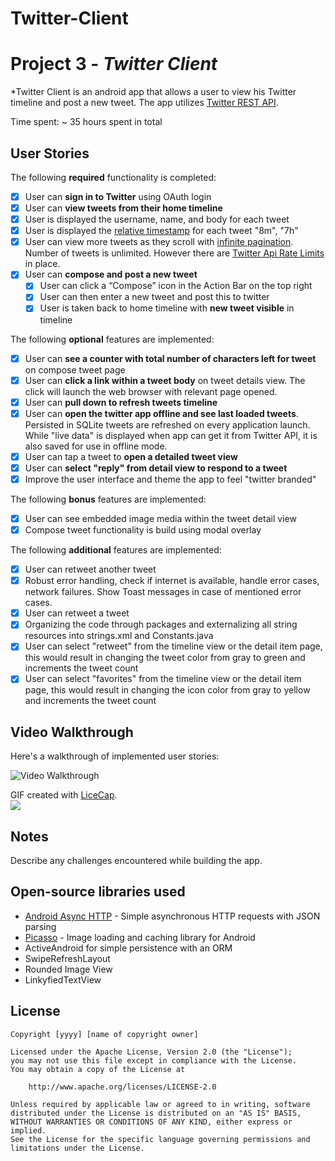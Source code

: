 # Twitter-Client
# Project 3 - *Twitter Client*

*Twitter Client is an android app that allows a user to view his Twitter timeline and post a new tweet. The app utilizes [Twitter REST API](https://dev.twitter.com/rest/public).

Time spent: ~ 35 hours spent in total

## User Stories

The following **required** functionality is completed:

* [x]	User can **sign in to Twitter** using OAuth login
* [x]	User can **view tweets from their home timeline**
  * [x] User is displayed the username, name, and body for each tweet
  * [x] User is displayed the [relative timestamp](https://gist.github.com/nesquena/f786232f5ef72f6e10a7) for each tweet "8m", "7h"
  * [x] User can view more tweets as they scroll with [infinite pagination](http://guides.codepath.com/android/Endless-Scrolling-with-AdapterViews). Number of tweets is unlimited.
    However there are [Twitter Api Rate Limits](https://dev.twitter.com/rest/public/rate-limiting) in place.
* [x] User can **compose and post a new tweet**
  * [x] User can click a “Compose” icon in the Action Bar on the top right
  * [x] User can then enter a new tweet and post this to twitter
  * [x] User is taken back to home timeline with **new tweet visible** in timeline

The following **optional** features are implemented:

* [x] User can **see a counter with total number of characters left for tweet** on compose tweet page
* [x] User can **click a link within a tweet body** on tweet details view. The click will launch the web browser with relevant page opened.
* [x] User can **pull down to refresh tweets timeline**
* [x] User can **open the twitter app offline and see last loaded tweets**. Persisted in SQLite tweets are refreshed on every application launch. While "live data" is displayed when app can get it from Twitter API, it is also saved for use in offline mode.
* [x] User can tap a tweet to **open a detailed tweet view**
* [x] User can **select "reply" from detail view to respond to a tweet**
* [x] Improve the user interface and theme the app to feel "twitter branded"

The following **bonus** features are implemented:

* [x] User can see embedded image media within the tweet detail view
* [x] Compose tweet functionality is build using modal overlay

The following **additional** features are implemented:

* [x] User can retweet another tweet
* [x] Robust error handling, check if internet is available, handle error cases, network failures. Show Toast messages in case of mentioned error cases.
* [x] User can retweet a tweet
* [x] Organizing the code through packages and externalizing all string resources into strings.xml and Constants.java
* [x] User can select "retweet" from the timeline view or the detail item page, this would result in changing the tweet color from gray to green and increments the tweet count 
* [x] User can select "favorites" from the timeline view or the detail item page, this would result in changing the icon color from gray to yellow and increments the tweet count 

## Video Walkthrough 

Here's a walkthrough of implemented user stories:

<img src='twitter_client_walkthrough' title='Video Walkthrough' width='' alt='Video Walkthrough' />

GIF created with [LiceCap](http://www.cockos.com/licecap/).
<br/>
 <IMG src="Twitter_Client_Walkthrough.gif"/>
<br/>
## Notes

Describe any challenges encountered while building the app.

## Open-source libraries used

- [Android Async HTTP](https://github.com/loopj/android-async-http) - Simple asynchronous HTTP requests with JSON parsing
- [Picasso](http://square.github.io/picasso/) - Image loading and caching library for Android
- ActiveAndroid for simple persistence with an ORM
- SwipeRefreshLayout
- Rounded Image View
- LinkyfiedTextView

## License

    Copyright [yyyy] [name of copyright owner]

    Licensed under the Apache License, Version 2.0 (the "License");
    you may not use this file except in compliance with the License.
    You may obtain a copy of the License at

        http://www.apache.org/licenses/LICENSE-2.0

    Unless required by applicable law or agreed to in writing, software
    distributed under the License is distributed on an "AS IS" BASIS,
    WITHOUT WARRANTIES OR CONDITIONS OF ANY KIND, either express or implied.
    See the License for the specific language governing permissions and
    limitations under the License.

